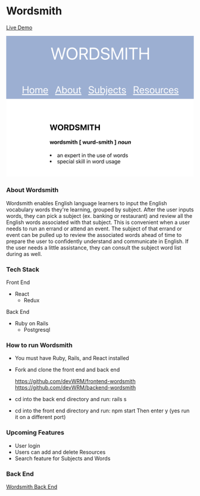 # Wordsmith

[Live Demo](https://frontend-wordsmith.herokuapp.com "Live Demo")


<img src="https://raw.githubusercontent.com/devWRM/frontend-wordsmith/main/src/images/wordsmith.png">

<!--

NOTE Below: the path should be in markdown
 ![](https://raw.githubusercontent.com/devWRM/frontend-wordsmith/main/src/images/wordsmith.png) 

-->

### About Wordsmith

Wordsmith enables English language learners to input the English vocabulary words they're learning, grouped by subject. After the user inputs words, they can pick a subject (ex. banking or restaurant) and review all the English words associated with that subject. This is convenient when a user needs to run an errand or attend an event. The subject of that errand or event can be pulled up to review the associated words ahead of time to prepare the user to confidently understand and communicate in English. If the user needs a little assistance, they can consult the subject word list during as well. 


### Tech Stack

Front End
* React
    * Redux

Back End
* Ruby on Rails
    * Postgresql


### How to run Wordsmith

* You must have Ruby, Rails, and React installed
* Fork and clone the front end and back end

    https://github.com/devWRM/frontend-wordsmith
    https://github.com/devWRM/backend-wordsmith

* cd into the back end directory and run: rails s
* cd into the front end directory and run: npm start 
    Then enter y (yes run it on a different port)


### Upcoming Features

* User login
* Users can add and delete Resources
* Search feature for Subjects and Words


### Back End

[Wordsmith Back End](https://github.com/devWRM/backend-wordsmith "Wordsmith Back End")

